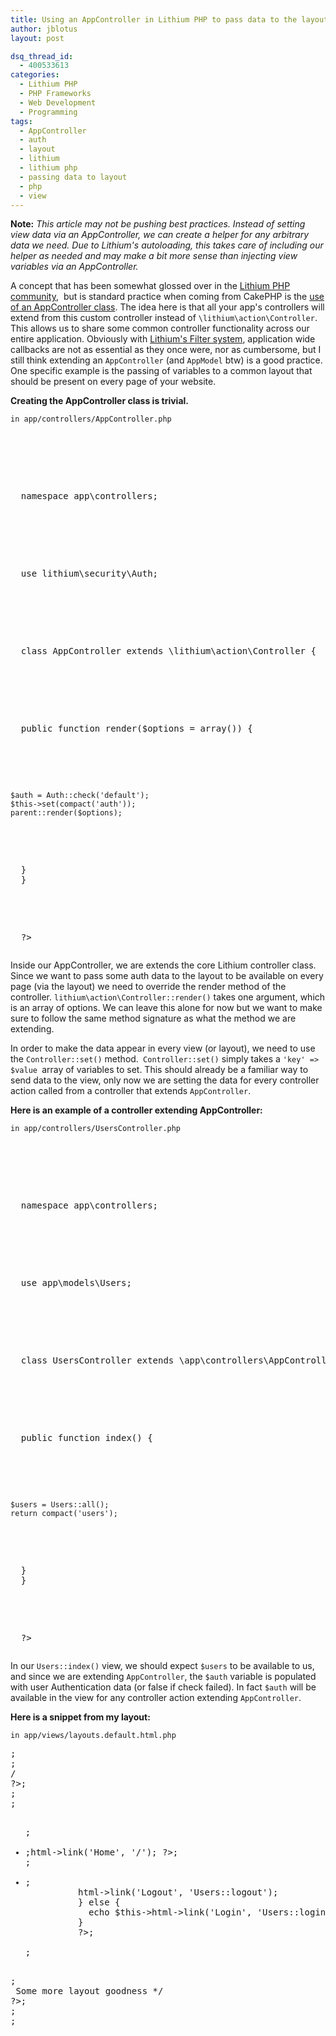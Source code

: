 ```yaml
---
title: Using an AppController in Lithium PHP to pass data to the layout
author: jblotus
layout: post

dsq_thread_id:
  - 400533613
categories:
  - Lithium PHP
  - PHP Frameworks
  - Web Development
  - Programming
tags:
  - AppController
  - auth
  - layout
  - lithium
  - lithium php
  - passing data to layout
  - php
  - view
---
```

**Note:** *This article may not be pushing best practices. Instead of setting view data via an AppController, we can create a helper for any arbitrary data we need. Due to Lithium's autoloading, this takes care of including our helper as needed and may make a bit more sense than injecting view variables via an AppController.*

A concept that has been somewhat glossed over in the [Lithium PHP community][1],  but is standard practice when coming from CakePHP is the [use of an AppController class][2]. The idea here is that all your app's controllers will extend from this custom controller instead of `\lithium\action\Controller`. This allows us to share some common controller functionality across our entire application. Obviously with [Lithium's Filter system][3], application wide callbacks are not as essential as they once were, nor as cumbersome, but I still think extending an `AppController` (and `AppModel` btw) is a good practice. One specific example is the passing of variables to a common layout that should be present on every page of your website.

<!--more-->

**Creating the AppController class is trivial.**

`in app/controllers/AppController.php`

<pre class="brush:php"><?php</p>



<p>
  namespace app\controllers;
</p>



<p>
  use lithium\security\Auth;
</p>



<p>
  class AppController extends \lithium\action\Controller {
</p>



<p>
  public function render($options = array()) {
</p>



<pre><code>$auth = Auth::check('default');
$this->set(compact('auth'));
parent::render($options);
</code></pre>



<p>
  }
  }
</p>



<p>
  ?></pre>
  Inside our AppController, we are extends the core Lithium controller class. Since we want to pass some auth data to the layout to be available on every page (via the layout) we need to override the render method of the controller. <code>lithium\action\Controller::render()</code> takes one argument, which is an array of options. We can leave this alone for now but we want to make sure to follow the same method signature as what the method we are extending.
</p>



<p>
  In order to make the data appear in every view (or layout), we need to use the <code>Controller::set()</code> method.<code> Controller::set()</code> simply takes a <code>'key' => $value </code>array of variables to set. This should already be a familiar way to send data to the view, only now we are setting the data for every controller action called from a controller that extends <code>AppController</code>.
</p>



<p>
  <strong>Here is an example of a controller extending AppController:</strong>
</p>



<p>
  <code>in app/controllers/UsersController.php</code>


  <pre class="brush:php"><?php</p>



<p>
  namespace app\controllers;
</p>



<p>
  use app\models\Users;
</p>



<p>
  class UsersController extends \app\controllers\AppController {
</p>



<p>
  public function index() {
</p>



<pre><code>$users = Users::all();
return compact('users');
</code></pre>



<p>
  }
  }
</p>



<p>
  ?></pre>
  In our <code>Users::index()</code> view, we should expect <code>$users</code> to be available to us, and since we are extending <code>AppController</code>, the <code>$auth</code> variable is populated with user Authentication data (or false if check failed). In fact <code>$auth</code> will be available in the view for any controller action extending <code>AppController</code>.
</p>



<p>
  <strong>Here is a snippet from my layout:</strong>
</p>



<p>
  <code>in app/views/layouts.default.html.php</code>


  <pre class="brush:php"><!doctype html>;
<head>;
<?php
/* Head stuff <em>/
?>;
</head>;
<body>;
      <ul>;
        <li class="active">;<?php echo $this->html->link('Home', '/'); ?>;</li>;
        <li>;
          <?php
          if ($auth) {
            echo $this->html->link('Logout', 'Users::logout');
          } else {
            echo $this->html->link('Login', 'Users::login');
          }
          ?>;
        </li>;
      </ul>;
<?php
/</em> Some more layout goodness */
?>;
</body>;
</html>;</pre>
</p>

 [1]: http://union-of-rad.org/ "#li3 Lithium PHP Twitter feed"
 [2]: http://book.cakephp.org/view/957/The-App-Controller "AppController in CakePHP"
 [3]: http://www.jblotus.com/2011/08/27/understanding-filters-in-lithium-php/ "Understand Filters in Lithium PHP"
